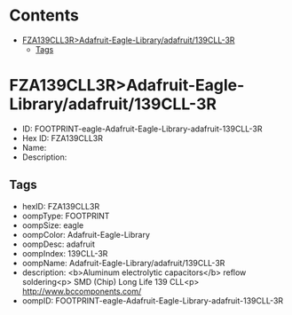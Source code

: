 



Contents
========

* [FZA139CLL3R>Adafruit-Eagle-Library/adafruit/139CLL-3R](#fza139cll3radafruit-eagle-libraryadafruit139cll-3r)
	* [Tags](#tags)

# FZA139CLL3R>Adafruit-Eagle-Library/adafruit/139CLL-3R

- ID: FOOTPRINT-eagle-Adafruit-Eagle-Library-adafruit-139CLL-3R
- Hex ID: FZA139CLL3R
- Name: 
- Description: 

## Tags

- hexID: FZA139CLL3R
- oompType: FOOTPRINT
- oompSize: eagle
- oompColor: Adafruit-Eagle-Library
- oompDesc: adafruit
- oompIndex: 139CLL-3R
- oompName: Adafruit-Eagle-Library/adafruit/139CLL-3R
- description: &lt;b&gt;Aluminum electrolytic capacitors&lt;/b&gt; reflow soldering&lt;p&gt;
SMD (Chip) Long Life 139 CLL&lt;p&gt;
http://www.bccomponents.com/
- oompID: FOOTPRINT-eagle-Adafruit-Eagle-Library-adafruit-139CLL-3R
